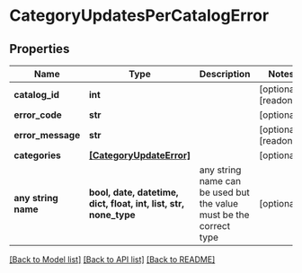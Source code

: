 # CategoryUpdatesPerCatalogError


## Properties
Name | Type | Description | Notes
------------ | ------------- | ------------- | -------------
**catalog_id** | **int** |  | [optional] [readonly] 
**error_code** | **str** |  | [optional] 
**error_message** | **str** |  | [optional] [readonly] 
**categories** | [**[CategoryUpdateError]**](CategoryUpdateError.md) |  | [optional] 
**any string name** | **bool, date, datetime, dict, float, int, list, str, none_type** | any string name can be used but the value must be the correct type | [optional]

[[Back to Model list]](../README.md#documentation-for-models) [[Back to API list]](../README.md#documentation-for-api-endpoints) [[Back to README]](../README.md)


